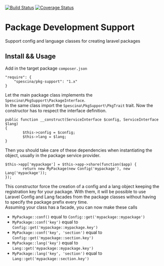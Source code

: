[![Build Status](https://travis-ci.org/spescina/pkg-support.svg?branch=master)](https://travis-ci.org/spescina/pkg-support?branch=master)
[![Coverage Status](https://coveralls.io/repos/spescina/pkg-support/badge.png?branch=master)](https://coveralls.io/r/spescina/pkg-support?branch=master)
# Package Development Support  

Support config and language classes for creating laravel packages

## Install && Usage

Add in the target package `composer.json`  
```
"require": {
    "spescina/pkg-support": "1.x"
}
```

Let the main package class implements the `Spescina\PkgSupport\PackageInterface`.  
In the same class import the `Spescina\PkgSupport\PkgTrait` trait.
Now the constructor has to respect the interface definition.  

```
public function __construct(ServiceInterface $config, ServiceInterface $lang)
{
        $this->config = $config;
        $this->lang = $lang;
}
```

Then you should take care of these dependencies when instantiating the object, usually in the package service provider.  
```
$this->app['mypackage'] = $this->app->share(function($app) {
        return new MyPackage(new Config('mypackage'), new Lang('mypackage'));
});
```

This constructor force the creation of a config and a lang object keeping the registration key for your package. With them, it will be possible to use Laravel Config and Lang facades from the package classes without having to specify the package prefix every time.  
Assuming your class has a facade, you can now make these calls
* `MyPackage::conf()` equal to `Config::get('mypackage::mypackage')`
* `MyPackage::conf('key')` equal to `Config::get('mypackage::mypackage.key')`
* `MyPackage::conf('key', 'section')` equal to `Config::get('mypackage::section.key')`
* `MyPackage::lang('key')` equal to `Lang::get('mypackage::mypackage.key')`
* `MyPackage::lang('key', 'section')` equal to `Lang::get('mypackage::section.key')`


